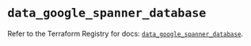 # `data_google_spanner_database`

Refer to the Terraform Registry for docs: [`data_google_spanner_database`](https://registry.terraform.io/providers/hashicorp/google-beta/6.27.0/docs/data-sources/google_spanner_database).
